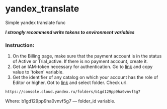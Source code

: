 # yandex_translate
Simple yandex translate func

***I strongly recommend write tokens to environment variables***

### Instruction:
1. On the Billing page, make sure that the payment account is in the status of Active or Trial_active. If there is no payment account, create it.
2. Get an IAM-token necessary for authentication. Go to [link](https://oauth.yandex.ru/authorize?response_type=token&client_id=1a6990aa636648e9b2ef855fa7bec2fb) and copy value to 'token' variable.
3. Get the identifier of any catalog on which your account has the role of Editor or higher. Got to [link](https://console.cloud.yandex.ru/folders) and select folder. Check url.

`https://console.cloud.yandex.ru/folders/b1gd129pp9ha0vnvf5g7`

Where: b1gd129pp9ha0vnvf5g7 — folder_id variable.
  
